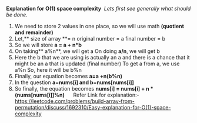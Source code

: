 **Explanation for O(1) space complexity**
​
*Lets first see generally what should be done.*
​
1. We need to store 2 values in one place, so we will use math **(quotient and remainder)**
​
2. Let,** size of array **= n
original number = a
final number = b
​
3. So we will store **a = a + n*b**
​
4. On taking** a%n**, we will get a
On doing **a/n**, we will get b
​
5. Here the b that we are using is actually an a and there is a chance that it might be an a that is updated (final number)
To get a from a, we use a%n
So, here it will be b%n
​
6. Finally, our equation becomes **a=a +n(b%n)**
​
7. In the question **a=nums[i] and b=nums[nums[i]]**
​
8. So finally, the equation becomes
**nums[i] = nums[i] + n * (nums[nums[i]]%n)**
​
​
​
​
​
Refer Link for  explanation:- https://leetcode.com/problems/build-array-from-permutation/discuss/1692310/Easy-explanation-for-O(1)-space-complexity